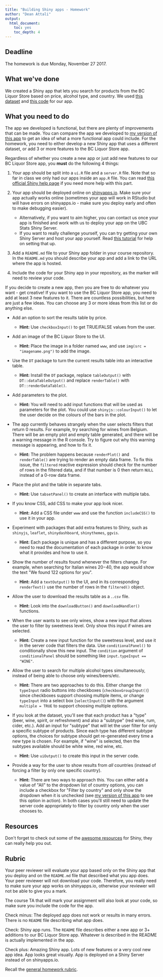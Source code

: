 ```yaml
---
title: "Building Shiny apps - Homework"
author: "Dean Attali"
output:
  html_document:
    toc: yes
    toc_depth: 4
---
```


## Deadline

The homework is due Monday, November 27 2017.

## What we've done

We created a Shiny app that lets you search for products from the BC Liquor Store based on price, alcohol type, and country. We used [this dataset](https://github.com/STAT545-UBC/STAT545-UBC.github.io/blob/master/shiny_supp/2016/bcl-data.csv) and [this code](./shiny01_activity.html#final-shiny-app-code) for our app.

## What you need to do

The app we developed is functional, but there are plenty of improvements that can be made. You can compare the app we developed to [my version of this app](http://daattali.com/shiny/bcl/) to get an idea of what a more functional app could include. For the homework, you need to either develop a new Shiny app that uses a different dataset, or add 3 or more features to the BC Liquor Store app.

Regardless of whether you create a new app or just add new features to our BC Liquor Store app, you **must** do the following 4 things:

1. Your app should be split into a `ui.R` file and a `server.R` file. Note that so far in class we only had our apps inside an `app.R` file. You can read [this official Shiny help page](http://shiny.rstudio.com/articles/app-formats.html) if you need more help with this part.

2. Your app should be deployed online on [shinyapps.io](http://www.shinyapps.io). Make sure your app actually works online (sometimes your app will work in RStudio but will have errors on shinyapps.io - make sure you deploy early and often to make debugging easier).
    - Alternatively, if you want to aim higher, you can contact us once your app is finished and work with us to deploy your app on the UBC Stats Shiny Server.
    - If you want to really challenge yourself, you can try getting your own Shiny Server and host your app yourself. Read [this tutorial](http://deanattali.com/2015/05/09/setup-rstudio-shiny-server-digital-ocean/) for help on setting that up.

3. Add a `README.md` file to your Shiny app folder in your course repository. In the `README.md` you should describe your app and add a link to the URL where the app is hosted.

4. Include the code for your Shiny app in your repository, as the marker will need to review your code.

If you decide to create a new app, then you are free to do whatever you want - get creative!  If you want to use the BC Liquor Store app, you need to add at least 3 new features to it. There are countless possibilities, but here are just a few ideas. You can choose any 3 or more ideas from this list or do anything else.

- Add an option to sort the results table by price.
    - **Hint:** Use `checkboxInput()` to get TRUE/FALSE values from the user.

- Add an image of the BC Liquor Store to the UI.
    - **Hint:** Place the image in a folder named `www`, and use `img(src = "imagename.png")` to add the image.

- Use the `DT` package to turn the current results table into an interactive table.
    - **Hint:** Install the `DT` package, replace `tableOutput()` with `DT::dataTableOutput()` and replace `renderTable()` with `DT::renderDataTable()`.

- Add parameters to the plot.
    - **Hint:** You will need to add input functions that will be used as parameters for the plot. You could use `shinyjs::colourInput()` to let the user decide on the colours of the bars in the plot.

- The app currently behaves strangely when the user selects filters that return 0 results. For example, try searching for wines from Belgium. There will be an empty plot and empty table generated, and there will be a warning message in the R console. Try to figure out why this warning message is appearing, and how to fix it.
    - **Hint:** The problem happens because `renderPlot()` and `renderTable()` are trying to render an empty data frame. To fix this issue, the `filtered` reactive expression should check for the number of rows in the filtered data, and if that number is 0 then return `NULL` instead of a 0-row data frame.

- Place the plot and the table in separate tabs.
    - **Hint:** Use `tabsetPanel()` to create an interface with multiple tabs.

- If you know CSS, add CSS to make your app look nicer.
    - **Hint:** Add a CSS file under `www` and use the function `includeCSS()` to use it in your app.

- Experiment with packages that add extra features to Shiny, such as `shinyjs`, `leaflet`, `shinydashboard`, `shinythemes`, `ggvis`.
    - **Hint:** Each package is unique and has a different purpose, so you need to read the documentation of each package in order to know what it provides and how to use it.

- Show the number of results found whenever the filters change. For example, when searching for Italian wines $20-$40, the app would show the text "We found 122 options for you".
    - **Hint:** Add a `textOutput()` to the UI, and in its corresponding `renderText()` use the number of rows in the `filtered()` object.

- Allow the user to download the results table as a .`.csv` file.
    - **Hint:** Look into the `downloadButton()` and `downloadHandler()` functions.

- When the user wants to see only wines, show a new input that allows the user to filter by sweetness level. Only show this input if wines are selected.
    - **Hint:** Create a new input function for the sweetness level, and use it in the server code that filters the data. Use `conditionalPanel()` to conditionally show this new input. The `condition` argument of `conditionalPanel` should be something like `input.typeInput == "WINE"`.

- Allow the user to search for multiple alcohol types simultaneously, instead of being able to choose only wines/beers/etc.
    - **Hint:** There are two approaches to do this. Either change the `typeInput` radio buttons into checkboxes (`checkboxGroupInput()`) since checkboxes support choosing multiple items, or change `typeInput` into a select box (`selectInput()`) with the argument `multiple = TRUE` to support choosing multiple options.

- If you look at the dataset, you'll see that each product has a "type" (beer, wine, spirit, or refreshment) and also a "subtype" (red wine, rum, cider, etc.). Add an input for "subtype" that will let the user filter for only a specific subtype of products. Since each type has different subtype options, the choices for subtype should get re-generated every time a new type is chosen. For example, if "wine" is selected, then the subtypes available should be white wine, red wine, etc.
    - **Hint:** Use `uiOutput()` to create this input in the server code.

- Provide a way for the user to show results from *all* countries (instead of forcing a filter by only one specific country).
    - **Hint:** There are two ways to approach this. You can either add a value of "All" to the dropdown list of country options, you can include a checkbox for "Filter by country" and only show the dropdown when it is unchecked (see [my version of this app](http://daattali.com/shiny/bcl/) to see this option in action). In both cases you'll still need to update the server code appropriately to filter by country only when the user chooses to.

## Resources

Don't forget to check out some of the [awesome resources](./shiny01_activity.html#resources) for Shiny, they can really help you out.

## Rubric

Your peer reviewer will evaluate your app based only on the Shiny app that you deploy and on the `README.md` file that described what you app does. Your peer reviewer will not download your code. Therefore, you really need to make sure your app works on shinyapps.io, otherwise your reviewer will not be able to give you a mark.

The course TA that will mark your assignment will also look at your code, so make sure you include the code for the app.

Check minus: The deployed app does not work or results in many errors. There is no `README` file describing what app does.

Check: Shiny app runs. The `README` file describes either a new app or 3+ additions to our BC Liquor Store app. Whatever is described in the README is actually implemented in the app.

Check plus: Amazing Shiny app. Lots of new features or a very cool new app idea. App looks great visually. App is deployed on a Shiny Server instead of on shinyapps.io.

Recall the [general homework rubric](http://stat545-ubc.github.io/peer-review01_marking-rubric.html).
